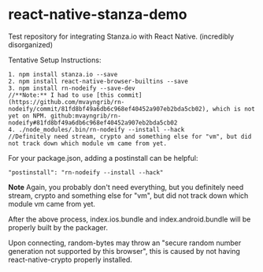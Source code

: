 # react-native-stanza-demo
Test repository for integrating Stanza.io with React Native. (incredibly disorganized)

Tentative Setup Instructions:

```
1. npm install stanza.io --save
2. npm install react-native-browser-builtins --save
3. npm install rn-nodeify --save-dev 
//**Note:** I had to use [this commit](https://github.com/mvayngrib/rn-nodeify/commit/81fd8bf49a6db6c968ef40452a907eb2bda5cb02), which is not yet on NPM. github:mvayngrib/rn-nodeify#81fd8bf49a6db6c968ef40452a907eb2bda5cb02
4. ./node_modules/.bin/rn-nodeify --install --hack 
//Definitely need stream, crypto and something else for "vm", but did not track down which module vm came from yet.
```

For your package.json, adding a postinstall can be helpful:

`"postinstall": "rn-nodeify --install --hack"`

**Note** Again, you probably don't need everything, but you definitely need stream, crypto and something else for "vm", but did not track down which module vm came from yet.

After the above process, index.ios.bundle and index.android.bundle will be properly built by the packager. 

Upon connecting, random-bytes may throw an "secure random number generation not supported by this browser", this is caused by not having react-native-crypto properly installed.
